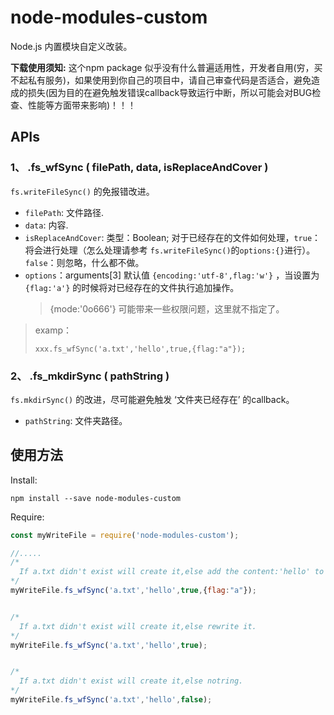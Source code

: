 # node-modules-custom

Node.js 内置模块自定义改装。

**下载使用须知:**  这个npm package 似乎没有什么普遍适用性，开发者自用(穷，买不起私有服务)，如果使用到你自己的项目中，请自己审查代码是否适合，避免造成的损失(因为目的在避免触发错误callback导致运行中断，所以可能会对BUG检查、性能等方面带来影响)！！！

## APIs

### 1、 .fs_wfSync ( filePath, data, isReplaceAndCover )

`fs.writeFileSync()` 的免报错改进。

 *  `filePath`:  文件路径.
 *  `data`:  内容.
 *  `isReplaceAndCover`: 类型：Boolean;  对于已经存在的文件如何处理，`true`：将会进行处理（怎么处理请参考 `fs.writeFileSync()`的`options:{}`进行）。`false`：则忽略，什么都不做。
 * `options`：arguments[3]  默认值 `{encoding:'utf-8',flag:'w'}` ，当设置为`{flag:'a'}` 的时候将对已经存在的文件执行追加操作。
    >{mode:'0o666'} 可能带来一些权限问题，这里就不指定了。

> examp：
>
> ```xxx.fs_wfSync('a.txt','hello',true,{flag:"a"});```

### 2、 .fs_mkdirSync ( pathString )

`fs.mkdirSync()` 的改进，尽可能避免触发 ‘文件夹已经存在’ 的callback。

* `pathString`: 文件夹路径。

## 使用方法

Install:

 ```
 npm install --save node-modules-custom
 ```

Require:
 ```JavaScript
 const myWriteFile = require('node-modules-custom');

 //.....
 /*
   If a.txt didn't exist will create it,else add the content:'hello' to it.
 */
 myWriteFile.fs_wfSync('a.txt','hello',true,{flag:"a"});
 

 /*
   If a.txt didn't exist will create it,else rewrite it.
 */
myWriteFile.fs_wfSync('a.txt','hello',true);


/*
   If a.txt didn't exist will create it,else notring.
*/
myWriteFile.fs_wfSync('a.txt','hello',false);

 ```
